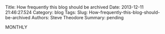 Title: How frequently this blog should be archived
Date: 2013-12-11 21:46:27.524
Category: blog
Tags: 
Slug: How-frequently-this-blog-should-be-archived
Authors: Steve Theodore
Summary: pending

MONTHLY


